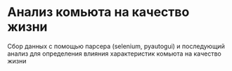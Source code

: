 # Анализ комьюта на качество жизни
Сбор данных с помощью парсера (selenium, pyautogui) и последующий анализ для определения влияния характеристик комьюта на качество жизни
